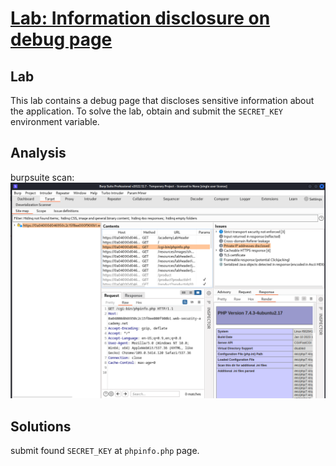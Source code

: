 # [Lab: Information disclosure on debug page](https://portswigger.net/web-security/information-disclosure/exploiting/lab-infoleak-on-debug-page)

## Lab

This lab contains a debug page that discloses sensitive information about the application. To solve the lab, obtain and submit the `SECRET_KEY` environment variable.

## Analysis

burpsuite scan:
![scan-result.png](./../img/lab-2-active-scan-result.png)

## Solutions

submit found `SECRET_KEY` at `phpinfo.php` page.
